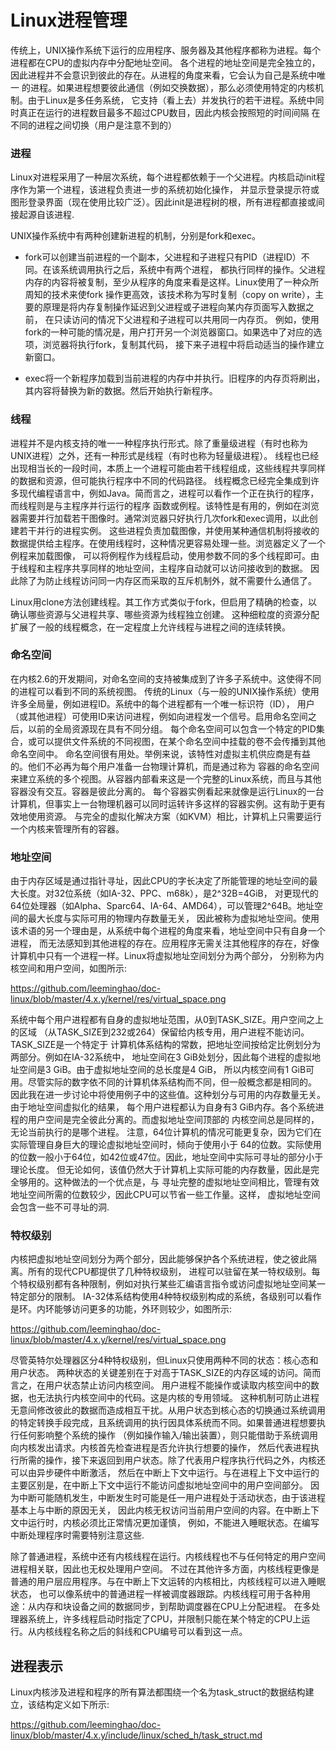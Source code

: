Linux进程管理
========================================

传统上，UNIX操作系统下运行的应用程序、服务器及其他程序都称为进程。每个进程都在CPU的虚拟内存中分配地址空间。
各个进程的地址空间是完全独立的，因此进程并不会意识到彼此的存在。从进程的角度来看，它会认为自己是系统中唯一
的进程。如果进程想要彼此通信（例如交换数据），那么必须使用特定的内核机制。由于Linux是多任务系统，
它支持（看上去）并发执行的若干进程。系统中同时真正在运行的进程数目最多不超过CPU数目，因此内核会按照短的时间间隔
在不同的进程之间切换（用户是注意不到的）

### 进程

Linux对进程采用了一种层次系统，每个进程都依赖于一个父进程。内核启动init程序作为第一个进程，该进程负责进一步的系统初始化操作，
并显示登录提示符或图形登录界面（现在使用比较广泛）。因此init是进程树的根，所有进程都直接或间接起源自该进程.

UNIX操作系统中有两种创建新进程的机制，分别是fork和exec。

* fork可以创建当前进程的一个副本，父进程和子进程只有PID（进程ID）不同。在该系统调用执行之后，系统中有两个进程，
都执行同样的操作。父进程内存的内容将被复制，至少从程序的角度来看是这样。Linux使用了一种众所周知的技术来使fork
操作更高效，该技术称为写时复制（copy on write），主要的原理是将内存复制操作延迟到父进程或子进程向某内存页面写入数据之前，
在只读访问的情况下父进程和子进程可以共用同一内存页。
例如，使用fork的一种可能的情况是，用户打开另一个浏览器窗口。如果选中了对应的选项，浏览器将执行fork，复制其代码，
接下来子进程中将启动适当的操作建立新窗口。

* exec将一个新程序加载到当前进程的内存中并执行。旧程序的内存页将刷出，其内容将替换为新的数据。然后开始执行新程序。

### 线程

进程并不是内核支持的唯一一种程序执行形式。除了重量级进程（有时也称为UNIX进程）之外，还有一种形式是线程（有时也称为轻量级进程）。
线程也已经出现相当长的一段时间，本质上一个进程可能由若干线程组成，这些线程共享同样的数据和资源，但可能执行程序中不同的代码路径。
线程概念已经完全集成到许多现代编程语言中，例如Java。简而言之，进程可以看作一个正在执行的程序，而线程则是与主程序并行运行的程序
函数或例程。该特性是有用的，例如在浏览器需要并行加载若干图像时。通常浏览器只好执行几次fork和exec调用，以此创建若干并行的进程实例。
这些进程负责加载图像，并使用某种通信机制将接收的数据提供给主程序。在使用线程时，这种情况更容易处理一些。浏览器定义了一个例程来加载图像，
可以将例程作为线程启动，使用参数不同的多个线程即可。由于线程和主程序共享同样的地址空间，主程序自动就可以访问接收到的数据。
因此除了为防止线程访问同一内存区而采取的互斥机制外，就不需要什么通信了。

Linux用clone方法创建线程。其工作方式类似于fork，但启用了精确的检查，以确认哪些资源与父进程共享、哪些资源为线程独立创建。
这种细粒度的资源分配扩展了一般的线程概念，在一定程度上允许线程与进程之间的连续转换。

### 命名空间

在内核2.6的开发期间，对命名空间的支持被集成到了许多子系统中。这使得不同的进程可以看到不同的系统视图。
传统的Linux（与一般的UNIX操作系统）使用许多全局量，例如进程ID。系统中的每个进程都有一个唯一标识符（ID），
用户（或其他进程）可使用ID来访问进程，例如向进程发一个信号。启用命名空间之后，以前的全局资源现在具有不同分组。
每个命名空间可以包含一个特定的PID集合，或可以提供文件系统的不同视图，在某个命名空间中挂载的卷不会传播到其他命名空间中。
命名空间很有用处。举例来说，该特性对虚拟主机供应商是有益的。他们不必再为每个用户准备一台物理计算机，而是通过称为
容器的命名空间来建立系统的多个视图。从容器内部看来这是一个完整的Linux系统，而且与其他容器没有交互。容器是彼此分离的。
每个容器实例看起来就像是运行Linux的一台计算机，但事实上一台物理机器可以同时运转许多这样的容器实例。这有助于更有效地使用资源。
与完全的虚拟化解决方案（如KVM）相比，计算机上只需要运行一个内核来管理所有的容器。

### 地址空间

由于内存区域是通过指针寻址，因此CPU的字长决定了所能管理的地址空间的最大长度。对32位系统（如IA-32、PPC、m68k），是2^32B=4GiB，
对更现代的64位处理器（如Alpha、Sparc64、IA-64、AMD64），可以管理2^64B。地址空间的最大长度与实际可用的物理内存数量无关，
因此被称为虚拟地址空间。使用该术语的另一个理由是，从系统中每个进程的角度来看，地址空间中只有自身一个进程，
而无法感知到其他进程的存在。应用程序无需关注其他程序的存在，好像计算机中只有一个进程一样。Linux将虚拟地址空间划分为两个部分，
分别称为内核空间和用户空间，如图所示:

https://github.com/leeminghao/doc-linux/blob/master/4.x.y/kernel/res/virtual_space.png

系统中每个用户进程都有自身的虚拟地址范围，从0到TASK_SIZE。用户空间之上的区域
（从TASK_SIZE到232或264）保留给内核专用，用户进程不能访问。TASK_SIZE是一个特定于
计算机体系结构的常数，把地址空间按给定比例划分为两部分。例如在IA-32系统中，
地址空间在3 GiB处划分，因此每个进程的虚拟地址空间是3 GiB。由于虚拟地址空间的总长度是4 GiB，
所以内核空间有1 GiB可用。尽管实际的数字依不同的计算机体系结构而不同，但一般概念都是相同的。
因此我在进一步讨论中将使用例子中的这些值。这种划分与可用的内存数量无关。由于地址空间虚拟化的结果，
每个用户进程都认为自身有3 GiB内存。各个系统进程的用户空间是完全彼此分离的。而虚拟地址空间顶部的
内核空间总是同样的，无论当前执行的是哪个进程。
注意，64位计算机的情况可能更复杂，因为它们在实际管理自身巨大的理论虚拟地址空间时，倾向于使用小于
64的位数。实际使用的位数一般小于64位，如42位或47位。因此，地址空间中实际可寻址的部分小于理论长度。
但无论如何，该值仍然大于计算机上实际可能的内存数量，因此是完全够用的。这种做法的一个优点是，与
寻址完整的虚拟地址空间相比，管理有效地址空间所需的位数较少，因此CPU可以节省一些工作量。这样，
虚拟地址空间会包含一些不可寻址的洞.

### 特权级别

内核把虚拟地址空间划分为两个部分，因此能够保护各个系统进程，使之彼此隔离。所有的现代CPU都提供了几种特权级别，
进程可以驻留在某一特权级别。每个特权级别都有各种限制，例如对执行某些汇编语言指令或访问虚拟地址空间某一特定部分的限制。
IA-32体系结构使用4种特权级别构成的系统，各级别可以看作是环。内环能够访问更多的功能，外环则较少，如图所示:

https://github.com/leeminghao/doc-linux/blob/master/4.x.y/kernel/res/virtual_space.png

尽管英特尔处理器区分4种特权级别，但Linux只使用两种不同的状态：核心态和用户状态。
两种状态的关键差别在于对高于TASK_SIZE的内存区域的访问。简而言之，在用户状态禁止访问内核空间。
用户进程不能操作或读取内核空间中的数据，也无法执行内核空间中的代码。这是内核的专用领域。
这种机制可防止进程无意间修改彼此的数据而造成相互干扰。从用户状态到核心态的切换通过系统调用
的特定转换手段完成，且系统调用的执行因具体系统而不同。如果普通进程想要执行任何影响整个系统的操作
（例如操作输入/输出装置），则只能借助于系统调用向内核发出请求。内核首先检查进程是否允许执行想要的操作，
然后代表进程执行所需的操作，接下来返回到用户状态。除了代表用户程序执行代码之外，内核还可以由异步硬件中断激活，
然后在中断上下文中运行。与在进程上下文中运行的主要区别是，在中断上下文中运行不能访问虚拟地址空间中的用户空间部分。
因为中断可能随机发生，中断发生时可能是任一用户进程处于活动状态，由于该进程基本上与中断的原因无关，
因此内核无权访问当前用户空间的内容。在中断上下文中运行时，内核必须比正常情况更加谨慎，
例如，不能进入睡眠状态。在编写中断处理程序时需要特别注意这些.

除了普通进程，系统中还有内核线程在运行。内核线程也不与任何特定的用户空间进程相关联，因此也无权处理用户空间。
不过在其他许多方面，内核线程更像是普通的用户层应用程序。与在中断上下文运转的内核相比，内核线程可以进入睡眠状态，
也可以像系统中的普通进程一样被调度器跟踪。内核线程可用于各种用途：从内存和块设备之间的数据同步，到帮助调度器在CPU上分配进程。
在多处理器系统上，许多线程启动时指定了CPU，并限制只能在某个特定的CPU上运行。从内核线程名称之后的斜线和CPU编号可以看到这一点。

进程表示
----------------------------------------

Linux内核涉及进程和程序的所有算法都围绕一个名为task_struct的数据结构建立，该结构定义如下所示:

https://github.com/leeminghao/doc-linux/blob/master/4.x.y/include/linux/sched_h/task_struct.md